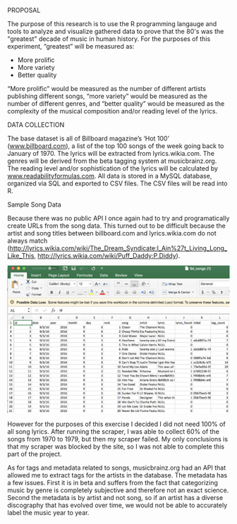 PROPOSAL

The purpose of this research is to use the R programming langauge and tools to analyze and visualize gathered data to prove that the 80's was the "greatest" decade of music in human history. For the purposes of this experiment, “greatest” will be measured as:
  
- More prolific
- More variety
- Better quality

“More prolific” would be measured as the number of different artists publishing different songs, “more variety” would be measured as the number of different genres, and “better quality” would be measured as the complexity of the musical composition and/or reading level of the lyrics.	

DATA COLLECTION

The base dataset is all of Billboard magazine’s ‘Hot 100’ (www.billboard.com), a list of the top 100 songs of the week going back to January of 1970.  The lyrics will be extracted from lyrics.wikia.com.  The genres will be derived from the beta tagging system at musicbrainz.org.  The reading level and/or sophistication of the lyrics will be calculated by www.readabilityformulas.com.  All data is stored in a MySQL database, organized via SQL and exported to CSV files.  The CSV files will be read into R.

Sample Song Data

Because there was no public API I once again had to try and programatically create URLs from the song data. This turned out to be difficult because the artist and song titles between billboard.com and lyrics.wikia.com do not always match (http://lyrics.wikia.com/wiki/The_Dream_Syndicate:I_Ain%27t_Living_Long_Like_This, http://lyrics.wikia.com/wiki/Puff_Daddy:P.Diddy).  

<img src='images/tbl_songs.png'>

However for the purposes of this exercise I decided I did not need 100% of all song lyrics.  After running the scraper, I was able to collect 60% of the songs from 1970 to 1979, but then my scraper failed.  My only conclusions is that my scraper was blocked by the site, so I was not able to complete this part of the project.

As for tags and metadata related to songs, musicbrainz.org had an API that allowed me to extract tags for the artists in the database.  The metadata has a few issues.  First it is in beta and suffers from the fact that categorizing music by genre is completely subjective and therefore not an exact science.  Second the metadata is by artist and not song, so if an artist has a diverse discography that has evolved over time, we would not be able to accurately label the music year to year.



